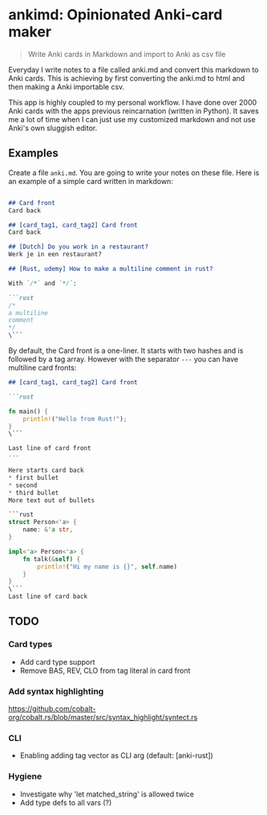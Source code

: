 # ankimd: Opinionated Anki-card maker

> Write Anki cards in Markdown and import to Anki as csv file

Everyday I write notes to a file called anki.md and convert this markdown to Anki cards. This is achieving by first converting the anki.md to html and then making a Anki importable csv.

This app is highly coupled to my personal workflow. I have done over 2000 Anki cards with the apps previous reincarnation (written in Python). It saves me a lot of time when I can just use my customized markdown and not use Anki's own sluggish editor. 


## Examples


Create a file `anki.md`. You are going to write your notes on these file. Here is an example of a simple card written in markdown:

```markdown

## Card front
Card back 

## [card_tag1, card_tag2] Card front
Card back 

## [Dutch] Do you work in a restaurant?
Werk je in een restaurant?

## [Rust, udemy] How to make a multiline comment in rust?

With `/*` and `*/`:

```rust
/*
a multiline
comment
*/
\```

```


By default, the Card front is a one-liner. It starts with two hashes and is followed by a tag array. However with the separator `---` you can have multiline card fronts:

```markdown
## [card_tag1, card_tag2] Card front 

```rust

fn main() {
    println!("Hello from Rust!"); 
}
\```

Last line of card front
---

Here starts card back
* first bullet
* second 
* third bullet
More text out of bullets

```rust
struct Person<'a> {
    name: &'a str,
}

impl<'a> Person<'a> {
    fn talk(&self) {
        println!("Hi my name is {}", self.name)
    }
}
\```
Last line of card back
```

## TODO


### Card types
* Add card type support
* Remove BAS, REV, CLO from tag literal in card front

### Add syntax highlighting
https://github.com/cobalt-org/cobalt.rs/blob/master/src/syntax_highlight/syntect.rs

### CLI
* Enabling adding tag vector as CLI arg (default: [anki-rust])

### Hygiene
* Investigate why 'let matched_string' is allowed twice
* Add type defs to all vars (?)

